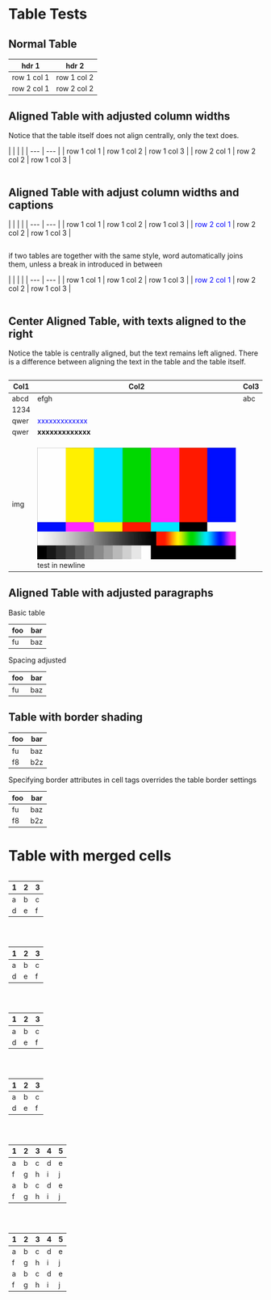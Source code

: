 # Table Tests

## Normal Table

| hdr 1 | hdr 2 |
| --- | --- |
| row 1 col 1 | row 1 col 2 |
| row 2 col 1 | <cell color=ffc000> row 2 col 2</cell> |

## Aligned Table with adjusted column widths

Notice that the table itself does not align centrally, only the text does.

<align center>
<table style='Table Grid' column_widths='1.11in, 4in, 1.11in'>

| <cell color=000000></cell> | <cell color=000000></cell> | <cell color=000000></cell> |
| --- | --- |
| row 1 col 1 | row 1 col 2 | row 1 col 3 |
| row 2 col 1 | row 2 col 2 | row 1 col 3 |
</table>
</align>

## Aligned Table with adjust column widths and captions

<align right>
<table style='Table Grid' column_widths='1.11in, 1.11in, 4in' caption='caption test'>

| | | |
| --- | --- |
| row 1 col 1 | row 1 col 2 | row 1 col 3 |
| <cell color=ff0000><font color=0000ff>row 2 col 1</font></cell> | row 2 col 2 | row 1 col 3 |
</table>
</align>

<comment>
if two tables are together with the same style, word automatically joins them, unless a break in introduced in between</comment>
<br>

<table style='Table Grid' column_widths='1.11in, 1.11in, 4in' caption='center caption' caption_align=center>
<para before=6pt spacing=1.15 after=6pt>

| | | |
| --- | --- |
| row 1 col 1 | row 1 col 2 | row 1 col 3 |
| <cell color=ff0000><font color=0000ff>row 2 col 1</font></cell> | row 2 col 2 | row 1 col 3 |
</para>
</table>

## Center Aligned Table, with texts aligned to the right

Notice the table is centrally aligned, but the text remains left aligned. There is a difference between aligning the text in the table and the table itself.

<table style='Table Grid' column_widths='5cm, 8cm, 1cm' align=center>

| Col1 | Col2 | Col3 |
| ---- | ---- | --- |
| abcd | efgh | abc
| 1234 |  | |
| qwer | <font color=blue>xxxxxxxxxxxxx</font> | |
| qwer | <font name=Arial><b>xxxxxxxxxxxxx</b></font> | |
| img | <img width=5cm>![](samples/test_card.png)</img><br>test in newline | |
</table>

## Aligned Table with adjusted paragraphs

Basic table

| <cell color=a9a9a9>foo</cell> | <cell color=b9b9b9>bar</cell> |
| --- | --- |
| <cell color=c9c9c9>fu</cell>  | <cell color=d9d9d9>baz</cell> |

Spacing adjusted

<para before=0pt after=0pt spacing=1>

| <cell color=a9a9a9>foo</cell> | <cell color=b9b9b9>bar</cell> |
| --- | --- |
| <cell color=c9c9c9>fu</cell>  | <cell color=d9d9d9>baz</cell> |
</para>

## Table with border shading

<border top_width=3 bottom_width=1 bottom_color=00ff00 bottom_line=double left_space=5 left_line=dashed right_shadow=true>

| <cell color=a9a9a9>foo</cell> | <cell color=b9b9b9>bar</cell> |
| --- | --- |
| <cell color=c9c9c9>fu</cell>  | <cell color=d9d9d9>baz</cell> |
| <cell color=c7c7c7>f8</cell>  | <cell color=d7d7d7>b2z</cell> |
</border>

Specifying border attributes in cell tags overrides the table border settings

<border top_width=3 bottom_width=1 bottom_color=00ff00 bottom_line=double left_space=5 left_line=dashed right_shadow=true>

| <cell color=a9a9a9>foo</cell> | <cell color=b9b9b9>bar</cell> |
| --- | --- |
| <cell color=c9c9c9 left_space=0 left_line=wave left_color=ff0000>fu</cell>  | <cell color=d9d9d9>baz</cell> |
| <cell color=c7c7c7>f8</cell>  | <cell color=d7d7d7>b2z</cell> |
</border>

# Table with merged cells

<table style='Table Grid'>

| <cell align=center>1</cell> | 2 | 3  |
| --- | --- | --- |
| a | b | c |
| d | e | f |
</table>
<merge from_row=0 from_col=0 to_row=0 to_col=2><br>

<table style='Table Grid'>

| <cell align=center>1</cell> | 2 | 3  |
| --- | --- | --- |
| a | b | c |
| d | e | f |
</table>
<merge from_row=0 from_col=1 to_row=0 to_col=2><br>

<table style='Table Grid'>

| <cell align=center>1</cell> | 2 | 3  |
| --- | --- | --- |
| a | b | c |
| d | e | f |
</table>
<merge from_row=0 from_col=0 to_row=2 to_col=0><br>

<table style='Table Grid'>

| <cell align=center>1</cell> | 2 | 3  |
| --- | --- | --- |
| a | b | c |
| d | e | f |
</table>
<merge from_row=1 from_col=0 to_row=2 to_col=0><br>

<table style='Table Grid'>

| 1 | 2 | 3 | 4 | 5 |
| --- | --- | --- | --- | --- |
| a | b | c | d | e |
| f | g | h | i | j |
| a | b | c | d | e |
| f | g | h | i | j |
</table>
<merge from_row=2 from_col=0 to_row=3 to_col=0>
<merge from_row=0 from_col=0 to_row=0 to_col=4><br>

<table style='Table Grid'>

| 1 | 2 | 3 | 4 | 5 |
| --- | --- | --- | --- | --- |
| a | b | c | d | e |
| f | g | h | i | j |
| a | b | c | d | e |
| f | g | h | i | j |
</table>
<merge from_row=0 from_col=0 to_row=1 to_col=1>
<merge from_row=0 from_col=3 to_row=0 to_col=4>
